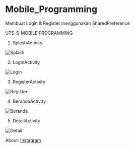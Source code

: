 # Mobile_Programming
Membuat Login & Register menggunakan SharedPreference

UTS-5-MOBILE PROGRAMMING


1. SplashActivity

![Splash](https://user-images.githubusercontent.com/61817589/147021317-6ca748b1-d925-4f4e-a39a-c17cffbf856d.png) 

2. LoginActivity

![Login](https://user-images.githubusercontent.com/61817589/147021360-8e5df661-9413-4ac9-aaf5-6b40b42c03f8.png)

3. RegisterActivity

![Register](https://user-images.githubusercontent.com/61817589/147021403-5c83d6ef-4bb3-4b39-a22b-dfd560ee7a91.png)

4. BerandaActivity

![Beranda](https://user-images.githubusercontent.com/61817589/147021425-439391e8-b6d2-4c08-a391-139bc5c41921.png)

5. DetailActivity

![Detail](https://user-images.githubusercontent.com/61817589/147021469-ae0e110f-2f5b-4288-8399-daa584e7004b.png)


About:
[Instagram](https://www.instagram.com/hels.ae/)
